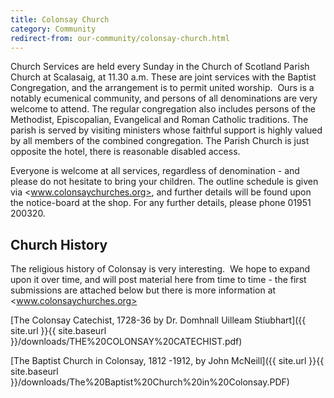 ```yaml
---
title: Colonsay Church
category: Community
redirect-from: our-community/colonsay-church.html
---
```


Church Services are held every Sunday in the Church of Scotland Parish Church at Scalasaig, at 11.30 a.m. These are joint services with the Baptist Congregation, and the arrangement is to permit united worship.  Ours is a notably ecumenical community, and persons of all denominations are very welcome to attend. The regular congregation also includes persons of the Methodist, Episcopalian, Evangelical and Roman Catholic traditions. The parish is served by visiting ministers whose faithful support is highly valued by all members of the combined congregation. The Parish Church is just opposite the hotel, there is reasonable disabled access.

Everyone is welcome at all services, regardless of denomination - and please do not hesitate to bring your children. The outline schedule is given via <www.colonsaychurches.org>, and further details will be found upon the notice-board at the shop. For any further details, please phone 01951 200320.

## Church History

The religious history of Colonsay is very interesting.  We hope to expand upon it over time, and will post material here from time to time - the first submissions are attached below but there is more information at <www.colonsaychurches.org>

[The Colonsay Catechist, 1728-36 by Dr. Domhnall Uilleam Stiubhart]({{ site.url }}{{ site.baseurl }}/downloads/THE%20COLONSAY%20CATECHIST.pdf)

[The Baptist Church in Colonsay, 1812 -1912, by John McNeill]({{ site.url }}{{ site.baseurl }}/downloads/The%20Baptist%20Church%20in%20Colonsay.PDF)